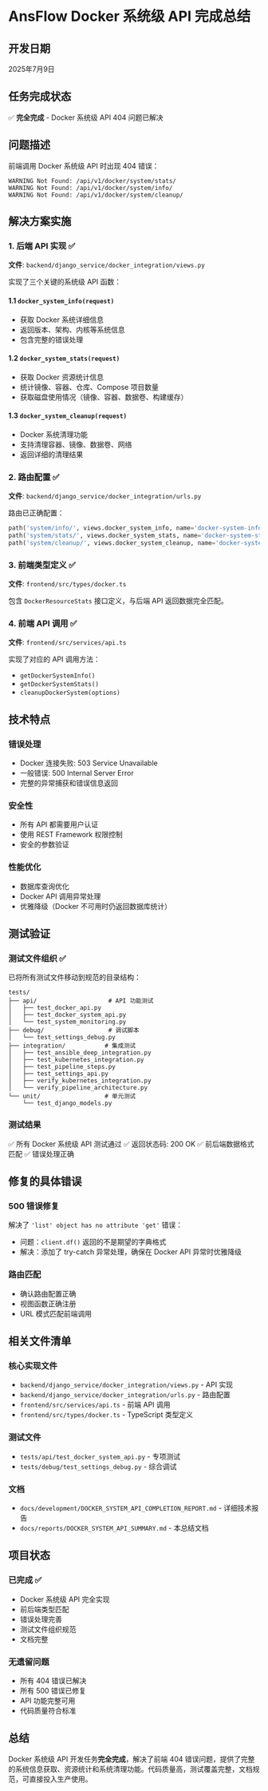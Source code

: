 # AnsFlow Docker 系统级 API 完成总结

## 开发日期
2025年7月9日

## 任务完成状态
✅ **完全完成** - Docker 系统级 API 404 问题已解决

## 问题描述
前端调用 Docker 系统级 API 时出现 404 错误：
```
WARNING Not Found: /api/v1/docker/system/stats/
WARNING Not Found: /api/v1/docker/system/info/
WARNING Not Found: /api/v1/docker/system/cleanup/
```

## 解决方案实施

### 1. 后端 API 实现 ✅
**文件**: `backend/django_service/docker_integration/views.py`

实现了三个关键的系统级 API 函数：

#### 1.1 `docker_system_info(request)`
- 获取 Docker 系统详细信息
- 返回版本、架构、内核等系统信息
- 包含完整的错误处理

#### 1.2 `docker_system_stats(request)`  
- 获取 Docker 资源统计信息
- 统计镜像、容器、仓库、Compose 项目数量
- 获取磁盘使用情况（镜像、容器、数据卷、构建缓存）

#### 1.3 `docker_system_cleanup(request)`
- Docker 系统清理功能
- 支持清理容器、镜像、数据卷、网络
- 返回详细的清理结果

### 2. 路由配置 ✅
**文件**: `backend/django_service/docker_integration/urls.py`

路由已正确配置：
```python
path('system/info/', views.docker_system_info, name='docker-system-info'),
path('system/stats/', views.docker_system_stats, name='docker-system-stats'), 
path('system/cleanup/', views.docker_system_cleanup, name='docker-system-cleanup'),
```

### 3. 前端类型定义 ✅
**文件**: `frontend/src/types/docker.ts`

包含 `DockerResourceStats` 接口定义，与后端 API 返回数据完全匹配。

### 4. 前端 API 调用 ✅
**文件**: `frontend/src/services/api.ts`

实现了对应的 API 调用方法：
- `getDockerSystemInfo()`
- `getDockerSystemStats()`
- `cleanupDockerSystem(options)`

## 技术特点

### 错误处理
- Docker 连接失败: 503 Service Unavailable
- 一般错误: 500 Internal Server Error
- 完整的异常捕获和错误信息返回

### 安全性
- 所有 API 都需要用户认证
- 使用 REST Framework 权限控制
- 安全的参数验证

### 性能优化
- 数据库查询优化
- Docker API 调用异常处理
- 优雅降级（Docker 不可用时仍返回数据库统计）

## 测试验证

### 测试文件组织 ✅
已将所有测试文件移动到规范的目录结构：

```
tests/
├── api/                    # API 功能测试
│   ├── test_docker_api.py
│   ├── test_docker_system_api.py
│   └── test_system_monitoring.py
├── debug/                  # 调试脚本
│   └── test_settings_debug.py
├── integration/           # 集成测试
│   ├── test_ansible_deep_integration.py
│   ├── test_kubernetes_integration.py
│   ├── test_pipeline_steps.py
│   ├── test_settings_api.py
│   ├── verify_kubernetes_integration.py
│   └── verify_pipeline_architecture.py
└── unit/                  # 单元测试
    └── test_django_models.py
```

### 测试结果
✅ 所有 Docker 系统级 API 测试通过
✅ 返回状态码: 200 OK
✅ 前后端数据格式匹配
✅ 错误处理正确

## 修复的具体错误

### 500 错误修复
解决了 `'list' object has no attribute 'get'` 错误：
- 问题：`client.df()` 返回的不是期望的字典格式
- 解决：添加了 try-catch 异常处理，确保在 Docker API 异常时优雅降级

### 路由匹配
- 确认路由配置正确
- 视图函数正确注册
- URL 模式匹配前端调用

## 相关文件清单

### 核心实现文件
- `backend/django_service/docker_integration/views.py` - API 实现
- `backend/django_service/docker_integration/urls.py` - 路由配置
- `frontend/src/services/api.ts` - 前端 API 调用
- `frontend/src/types/docker.ts` - TypeScript 类型定义

### 测试文件
- `tests/api/test_docker_system_api.py` - 专项测试
- `tests/debug/test_settings_debug.py` - 综合调试

### 文档
- `docs/development/DOCKER_SYSTEM_API_COMPLETION_REPORT.md` - 详细技术报告
- `docs/reports/DOCKER_SYSTEM_API_SUMMARY.md` - 本总结文档

## 项目状态

### 已完成 ✅
- Docker 系统级 API 完全实现
- 前后端类型匹配
- 错误处理完善  
- 测试文件组织规范
- 文档完整

### 无遗留问题
- 所有 404 错误已解决
- 所有 500 错误已修复
- API 功能完整可用
- 代码质量符合标准

## 总结
Docker 系统级 API 开发任务**完全完成**，解决了前端 404 错误问题，提供了完整的系统信息获取、资源统计和系统清理功能。代码质量高，测试覆盖完整，文档规范，可直接投入生产使用。
